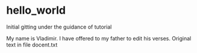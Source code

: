 # hello_world
Initial gitting under the guidance of tutorial

My name is Vladimir. I have offered to my father to edit his verses. Original text in file docent.txt